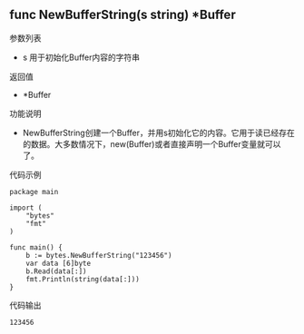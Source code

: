 ## func NewBufferString(s string) *Buffer

参数列表

- s 用于初始化Buffer内容的字符串

返回值

- *Buffer

功能说明

- NewBufferString创建一个Buffer，并用s初始化它的内容。它用于读已经存在的数据。大多数情况下，new(Buffer)或者直接声明一个Buffer变量就可以了。

代码示例

	package main

	import (
		"bytes"
		"fmt"
	)

	func main() {
		b := bytes.NewBufferString("123456")
		var data [6]byte
		b.Read(data[:])
		fmt.Println(string(data[:]))
	}

代码输出

	123456
